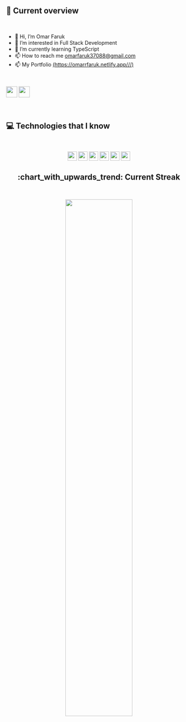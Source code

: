 ## :eyes: Current overview      
<br />

- 👋 Hi, I’m Omar Faruk
- 👀 I’m interested in Full Stack Development 
- 🌱 I’m currently learning TypeScript
- 📫 How to reach me omarfaruk37088@gmail.com
- 📫 My Portfolio [(https://omarrfaruk.netlify.app///)](https://omarrfarukportfolio.netlify.app//) 

<!-- ## :mailbox: Reach me out :      [![Github](https://img.shields.io/github/followers/omarrfaruk?label=Follow&style=social)](https://github.com/ommarfaruk)&nbsp;![Profile views](https://gpvc.arturio.dev/omarrfaruk)  -->

<br />

[<img height="30" src="https://img.shields.io/badge/LinkedIn-0077B5?style=flat-square&logo=linkedin&logoColor=white">](https://www.linkedin.com/in/omarrfaruk/) [<img height="30" src="https://img.shields.io/badge/Facebook-1877F2?style=flat-square&logo=facebook&logoColor=white">](https://www.facebook.com/omarfaruk3708) 

<br />

## :computer: Technologies that I know

<br>

<p align="center">
<img src="https://img.shields.io/badge/HTML5-E34F26?style=for-the-badge&logo=html5&logoColor=white" height="25"/> <img src="https://img.shields.io/badge/CSS3-1572B6?style=for-the-badge&logo=css3&logoColor=white" height="25"/> <img src="https://img.shields.io/badge/javascript-F7DF1E.svg?&style=for-the-badge&logo=javascript&logoColor=white" height="25"/> <img src="https://img.shields.io/badge/React-20232A?style=for-the-badge&logo=react&logoColor=61DAFB" height="25"/>  <img src="https://img.shields.io/badge/Bootstrap-563D7C?style=for-the-badge&logo=bootstrap&logoColor=white" height="25"/> <img src="https://img.shields.io/badge/Tailwind_CSS-38B2AC?style=for-the-badge&logo=tailwind-css&logoColor=white" height="25"/> 

<!-- ## :chart_with_upwards_trend: Current Stats
<br /> 
[![Top Langs](https://github-readme-stats.vercel.app/api/top-langs/?username=omarrfaruk)](https://github.com/anuraghazra/github-readme-stats)  ![GitHub stats](https://github-readme-stats.vercel.app/api?username=omarrfaruk&show_icons=true) 
 -->
<h2 align="center">
     :chart_with_upwards_trend: Current Streak 
</h2>


<br />  

<p align="center">
  <img width="60%" src="https://github-readme-streak-stats.herokuapp.com/?user=omarrfaruk&background=0D1117&sideNums=FFFFFF&sideLabels=9A9A9A&currStreakNum=FB8C00&dates=6E6E6E" />
</p>

<!-- ## :chart_with_upwards_trend: Contribution Graph 
<br />
![GitHub Activity Graph](https://activity-graph.herokuapp.com/graph?username=omarrfaruk)  
 -->
<!---
omarrfaruk/omarrfaruk is a ✨ special ✨ repository because its `README.md` (this file) appears on your GitHub profile.
You can click the Preview link to take a look at your changes.
--->

